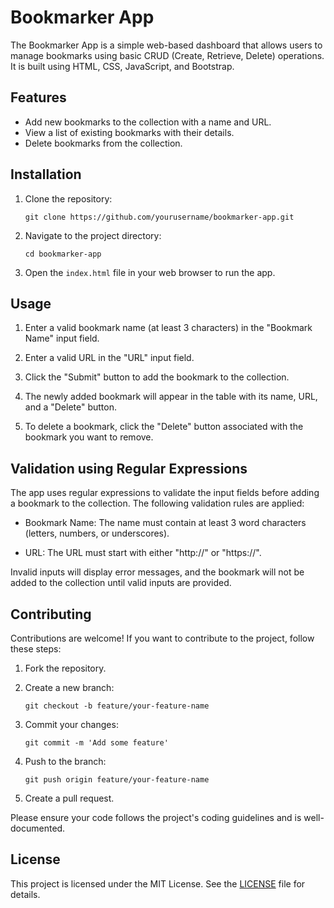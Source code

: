 # Bookmarker App

The Bookmarker App is a simple web-based dashboard that allows users to manage bookmarks using basic CRUD (Create, Retrieve, Delete) operations. It is built using HTML, CSS, JavaScript, and Bootstrap.

## Features

- Add new bookmarks to the collection with a name and URL.
- View a list of existing bookmarks with their details.
- Delete bookmarks from the collection.

## Installation

1. Clone the repository:
   ```
   git clone https://github.com/yourusername/bookmarker-app.git
   ```
   
2. Navigate to the project directory:
   ```
   cd bookmarker-app
   ```
   
3. Open the `index.html` file in your web browser to run the app.

## Usage

1. Enter a valid bookmark name (at least 3 characters) in the "Bookmark Name" input field.

2. Enter a valid URL in the "URL" input field.

3. Click the "Submit" button to add the bookmark to the collection.

4. The newly added bookmark will appear in the table with its name, URL, and a "Delete" button.

5. To delete a bookmark, click the "Delete" button associated with the bookmark you want to remove.

## Validation using Regular Expressions

The app uses regular expressions to validate the input fields before adding a bookmark to the collection. The following validation rules are applied:

- Bookmark Name: The name must contain at least 3 word characters (letters, numbers, or underscores).

- URL: The URL must start with either "http://" or "https://".

Invalid inputs will display error messages, and the bookmark will not be added to the collection until valid inputs are provided.

## Contributing

Contributions are welcome! If you want to contribute to the project, follow these steps:

1. Fork the repository.

2. Create a new branch:
   ```
   git checkout -b feature/your-feature-name
   ```

3. Commit your changes:
   ```
   git commit -m 'Add some feature'
   ```

4. Push to the branch:
   ```
   git push origin feature/your-feature-name
   ```

5. Create a pull request.

Please ensure your code follows the project's coding guidelines and is well-documented.

## License

This project is licensed under the MIT License. See the [LICENSE](LICENSE) file for details.
